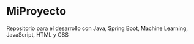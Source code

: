 # MiProyecto
Repositorio para el desarrollo con Java, Spring Boot, Machine Learning, JavaScript, HTML y CSS
